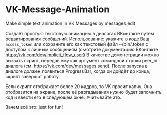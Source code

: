 # VK-Message-Animation
Make simple text animation in VK Messages by messages.edit

Создаёт простую текстовую анимацию в диалогах ВКонтакте путём редактирования сообщений.
Использование: укажите в коде Ваш ```access_token``` или сохраните его как текстовый файл ~/bin/.token с доступом к личным сообщениям (смотрите документацию ВКонтакте https://vk.com/dev/implicit_flow_user)
В качестве демонстрации можно вызвать скрипт, передав ему как аргумент командной строки peer_id диалога (см. https://vk.com/dev/messages.send).
После запуска в диалоге должен появиться ProgressBar, когда он дойдёт до конца, скрипт завершит работу.


Если скрипт отображает более 20 кадров, то VK просит капчу. Она отобразится на экране, после её разгадывания нужно будет запомнить код и ввести его в следующем окне. Учитывайте это.

Зачем всё это: just for fun!
